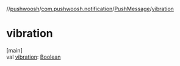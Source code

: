 //[pushwoosh](../../../index.md)/[com.pushwoosh.notification](../index.md)/[PushMessage](index.md)/[vibration](vibration.md)

# vibration

[main]\
val [vibration](vibration.md): [Boolean](https://kotlinlang.org/api/latest/jvm/stdlib/kotlin-stdlib/kotlin/-boolean/index.html)
